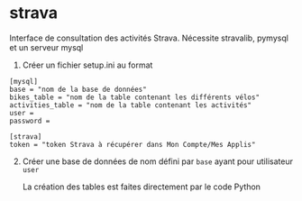 # strava
Interface de consultation des activités Strava.
Nécessite stravalib, pymysql et un serveur mysql

1. Créer un fichier setup.ini au format

```
[mysql]
base = "nom de la base de données"
bikes_table = "nom de la table contenant les différents vélos"
activities_table = "nom de la table contenant les activités"
user = 
password = 

[strava]
token = "token Strava à récupérer dans Mon Compte/Mes Applis"
```

2. Créer une base de données de nom défini par ``base`` ayant pour
   utilisateur ``user``

    La création des tables est faites directement par le code Python

